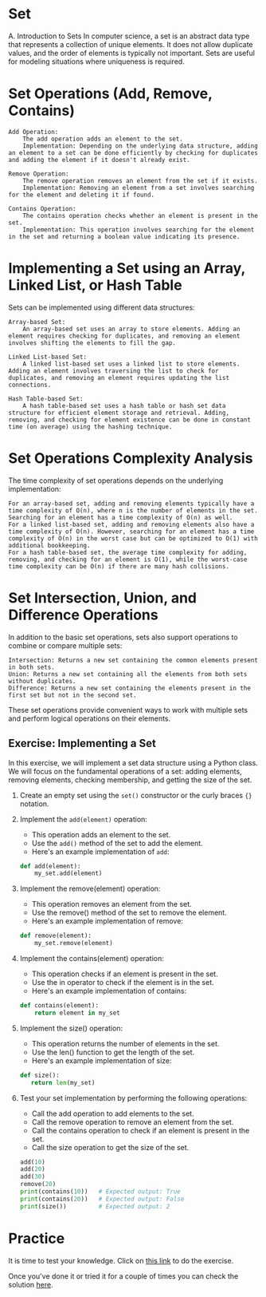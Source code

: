 # Set

A. Introduction to Sets
In computer science, a set is an abstract data type that represents a collection of unique elements. It does not allow duplicate values, and the order of elements is typically not important. Sets are useful for modeling situations where uniqueness is required.

# Set Operations (Add, Remove, Contains)

    Add Operation:
        The add operation adds an element to the set.
        Implementation: Depending on the underlying data structure, adding an element to a set can be done efficiently by checking for duplicates and adding the element if it doesn't already exist.

    Remove Operation:
        The remove operation removes an element from the set if it exists.
        Implementation: Removing an element from a set involves searching for the element and deleting it if found.

    Contains Operation:
        The contains operation checks whether an element is present in the set.
        Implementation: This operation involves searching for the element in the set and returning a boolean value indicating its presence.

# Implementing a Set using an Array, Linked List, or Hash Table

Sets can be implemented using different data structures:

    Array-based Set:
        An array-based set uses an array to store elements. Adding an element requires checking for duplicates, and removing an element involves shifting the elements to fill the gap.

    Linked List-based Set:
        A linked list-based set uses a linked list to store elements. Adding an element involves traversing the list to check for duplicates, and removing an element requires updating the list connections.

    Hash Table-based Set:
        A hash table-based set uses a hash table or hash set data structure for efficient element storage and retrieval. Adding, removing, and checking for element existence can be done in constant time (on average) using the hashing technique.

# Set Operations Complexity Analysis

The time complexity of set operations depends on the underlying implementation:

    For an array-based set, adding and removing elements typically have a time complexity of O(n), where n is the number of elements in the set. Searching for an element has a time complexity of O(n) as well.
    For a linked list-based set, adding and removing elements also have a time complexity of O(n). However, searching for an element has a time complexity of O(n) in the worst case but can be optimized to O(1) with additional bookkeeping.
    For a hash table-based set, the average time complexity for adding, removing, and checking for an element is O(1), while the worst-case time complexity can be O(n) if there are many hash collisions.

# Set Intersection, Union, and Difference Operations

In addition to the basic set operations, sets also support operations to combine or compare multiple sets:

    Intersection: Returns a new set containing the common elements present in both sets.
    Union: Returns a new set containing all the elements from both sets without duplicates.
    Difference: Returns a new set containing the elements present in the first set but not in the second set.

These set operations provide convenient ways to work with multiple sets and perform logical operations on their elements.

## Exercise: Implementing a Set

In this exercise, we will implement a set data structure using a Python class. We will focus on the fundamental operations of a set: adding elements, removing elements, checking membership, and getting the size of the set.

1. Create an empty set using the `set()` constructor or the curly braces `{}` notation.

2. Implement the `add(element)` operation:

   - This operation adds an element to the set.
   - Use the `add()` method of the set to add the element.
   - Here's an example implementation of `add`:

   ```python
   def add(element):
       my_set.add(element)
   ```

3. Implement the remove(element) operation:

   - This operation removes an element from the set.
   - Use the remove() method of the set to remove the element.
   - Here's an example implementation of remove:

   ```python
   def remove(element):
       my_set.remove(element)
   ```

4. Implement the contains(element) operation:

   - This operation checks if an element is present in the set.
   - Use the in operator to check if the element is in the set.
   - Here's an example implementation of contains:

   ```python
   def contains(element):
       return element in my_set
   ```

5. Implement the size() operation:

   - This operation returns the number of elements in the set.
   - Use the len() function to get the length of the set.
   - Here's an example implementation of size:

   ```python
   def size():
      return len(my_set)
   ```

6. Test your set implementation by performing the following operations:

   - Call the add operation to add elements to the set.
   - Call the remove operation to remove an element from the set.
   - Call the contains operation to check if an element is present in the set.
   - Call the size operation to get the size of the set.

   ```python
   add(10)
   add(20)
   add(30)
   remove(20)
   print(contains(10))   # Expected output: True
   print(contains(20))   # Expected output: False
   print(size())         # Expected output: 2
   ```

# Practice

It is time to test your knowledge. Click on [this link](https://github.com/Amuleka/set-exercises/blob/main/set-incomplete.py) to do the exercise.

Once you've done it or tried it for a couple of times you can check the solution [here](https://github.com/Amuleka/set-exercises/blob/main/set-complete.py).
